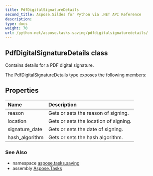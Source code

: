 ```yaml
---
title: PdfDigitalSignatureDetails
second_title: Aspose.Sildes for Python via .NET API Reference
description: 
type: docs
weight: 70
url: /python-net/aspose.tasks.saving/pdfdigitalsignaturedetails/
---
```


## PdfDigitalSignatureDetails class

Contains details for a PDF digital signature.

The PdfDigitalSignatureDetails type exposes the following members:
## Properties
| Name | Description |
| :- | :- |
|reason|Gets or sets the reason of signing.|
|location|Gets or sets the location of signing.|
|signature_date|Gets or sets the date of signing.|
|hash_algorithm|Gets or sets the hash algorithm.|

### See Also

* namespace [aspose.tasks.saving](/python-net/aspose.tasks.saving/)
* assembly [Aspose.Tasks](/tasks/python-net/)

